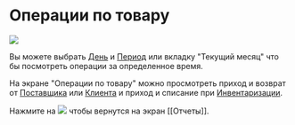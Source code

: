 # Операции по товару
![](https://github.com/smpb05/DSS-Retail/blob/project-screenshots/%D0%BE%D0%BF%D0%B5%D1%80%D0%B0%D1%86%D0%B8%D0%B8%20%D0%BF%D0%BE%20%D1%82%D0%BE%D0%B2%D0%B0%D1%80%D1%83.png)

Вы можете выбрать [День](https://github.com/smpb05/DSS-Retail/wiki/%D0%92%D1%8B%D0%B1%D1%80%D0%B0%D1%82%D1%8C-%D0%B4%D0%B5%D0%BD%D1%8C) и [Период](https://github.com/smpb05/DSS-Retail/wiki/%D0%92%D1%8B%D0%B1%D1%80%D0%B0%D1%82%D1%8C-%D0%BF%D0%B5%D1%80%D0%B8%D0%BE%D0%B4) или вкладку "Текущий месяц" что бы посмотреть операции за определенное время.

На экране "Операции по товару" можно просмотреть приход и возврат от [Поставщика](https://github.com/smpb05/DSS-Retail/wiki/%D0%9F%D1%80%D0%B8%D1%85%D0%BE%D0%B4-%D0%B8%D0%BB%D0%B8-%D0%B2%D0%BE%D0%B7%D0%B2%D1%80%D0%B0%D1%82-%D0%BF%D0%BE-%D1%82%D0%BE%D0%B2%D0%B0%D1%80%D1%83-%D0%BE%D1%82-%D0%BF%D0%BE%D1%81%D1%82%D0%B0%D0%B2%D1%89%D0%B8%D0%BA%D0%B0) или [Клиента](https://github.com/smpb05/DSS-Retail/wiki/%D0%9F%D1%80%D0%BE%D0%B4%D0%B0%D0%B6%D0%B8-%D0%B8%D0%BB%D0%B8-%D0%B2%D0%BE%D0%B7%D0%B2%D1%80%D0%B0%D1%82-%D0%BA%D0%BB%D0%B8%D0%B5%D0%BD%D1%82%D1%83) и приход и списание при [Инвентаризации](https://github.com/smpb05/DSS-Retail/wiki/%D0%9F%D1%80%D0%B8%D1%85%D0%BE%D0%B4-%D0%B8-%D1%81%D0%BF%D0%B8%D1%81%D0%B0%D0%BD%D0%B8%D0%B5-%D0%BF%D1%80%D0%B8-%D0%B8%D0%BD%D0%B2%D0%B5%D0%BD%D1%82%D0%B0%D1%80%D0%B8%D0%B7%D0%B0%D1%86%D0%B8%D0%B8). 


Нажмите на ![](https://github.com/smpb05/DSS-Retail/blob/project-screenshots/%D0%BA%D0%BD%D0%BE%D0%BF%D0%BA%D0%B0%20%D0%BD%D0%B0%D0%B7%D0%B0%D0%B41.png) чтобы вернутся на экран [[Отчеты]].